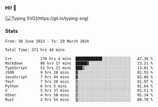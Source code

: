 ### Hi!  👋

[![Typing SVG](https://readme-typing-svg.herokuapp.com?font=Fira+Code&pause=1000&width=435&lines=Hello!+I'm+Texiwustion.)](https://git.io/typing-svg)

### Stats

<!--START_SECTION:waka-->

```txt
From: 30 June 2023 - To: 29 March 2024

Total Time: 371 hrs 44 mins

C++             176 hrs 4 mins  ████████████░░░░░░░░░░░░░   47.36 %
Markdown        86 hrs 17 mins  █████▓░░░░░░░░░░░░░░░░░░░   23.21 %
TypeScript      51 hrs 21 mins  ███▒░░░░░░░░░░░░░░░░░░░░░   13.81 %
JSON            9 hrs 28 mins   ▓░░░░░░░░░░░░░░░░░░░░░░░░   02.55 %
JavaScript      7 hrs 44 mins   ▓░░░░░░░░░░░░░░░░░░░░░░░░   02.08 %
Text            7 hrs 20 mins   ▒░░░░░░░░░░░░░░░░░░░░░░░░   01.97 %
Python          6 hrs 5 mins    ▒░░░░░░░░░░░░░░░░░░░░░░░░   01.64 %
V               5 hrs 37 mins   ▒░░░░░░░░░░░░░░░░░░░░░░░░   01.51 %
Other           4 hrs 58 mins   ▒░░░░░░░░░░░░░░░░░░░░░░░░   01.34 %
Rust            2 hrs 54 mins   ▒░░░░░░░░░░░░░░░░░░░░░░░░   00.78 %
```

<!--END_SECTION:waka-->

